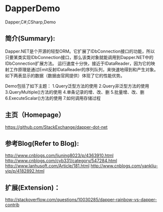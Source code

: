 # DapperDemo
Dapper,C#,CSharp,Demo

简介(Summary):
--------------------------------
Dapper.NET是个开源的轻型ORM。它扩展了IDbConnection接口的功能，所以只要某类实现IDbConnection接口，那么该类对象就能调用到Dapper.NET中的IDbConnection扩展方法。
运行速度十分快，接近于IDataReader，因为它的映射工作原理是通过Emit反射IDataReader的序列队列，来快速地得到和产生对象。如下两表显示的数据（数据由官网提供）体现了它的性能优势。

Demo包括了如下主题：
1.Query泛型方法的使用
2.Query非泛型方法的使用
3.QueryMultiple()方法的使用
4.单条记录的增、改、删
5.批量增、改、删
6.ExecuteScalar()方法的使用
7.如何调用存储过程

主页（Homepage）
--------------------------------
https://github.com/StackExchange/dapper-dot-net

参考Blog(Refer to Blog):
--------------------------------
http://www.cnblogs.com/liuning8023/p/4363910.html
http://www.cnblogs.com/cyb331/category/547284.html
http://www.lanhusoft.com/Article/181.html
http://www.cnblogs.com/yankliu-vip/p/4182892.html

扩展(Extension)：
--------------------------------
http://stackoverflow.com/questions/10030285/dapper-rainbow-vs-dapper-contrib
